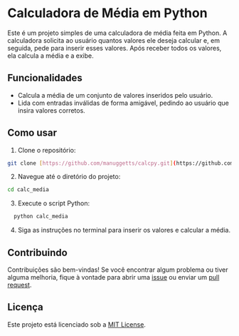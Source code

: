 # Calculadora de Média em Python

Este é um projeto simples de uma calculadora de média feita em Python. A calculadora solicita ao usuário quantos valores ele deseja calcular e, em seguida, pede para inserir esses valores. Após receber todos os valores, ela calcula a média e a exibe.

## Funcionalidades

- Calcula a média de um conjunto de valores inseridos pelo usuário.
- Lida com entradas inválidas de forma amigável, pedindo ao usuário que insira valores corretos.

## Como usar

1. Clone o repositório:

```bash
git clone [https://github.com/manuggetts/calcpy.git](https://github.com/manuggetts/calcpy)
```

2. Navegue até o diretório do projeto:

```bash
cd calc_media
```

3. Execute o script Python:

```bash
  python calc_media
```

4. Siga as instruções no terminal para inserir os valores e calcular a média.

## Contribuindo

Contribuições são bem-vindas! Se você encontrar algum problema ou tiver alguma melhoria, fique à vontade para abrir uma [issue](https://github.com/manuggetts/calcpy/issues) ou enviar um [pull request](https://github.com/manuggetts/calcpy/pulls).

## Licença

Este projeto está licenciado sob a [MIT License](LICENSE).

